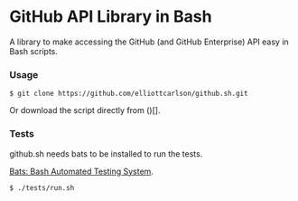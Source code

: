 # GitHub API Library in Bash

A library to make accessing the GitHub (and GitHub Enterprise) API easy in Bash
scripts.

### Usage

```
$ git clone https://github.com/elliottcarlson/github.sh.git
```

Or download the script directly from ()[].

### Tests

github.sh needs bats to be installed to run the tests.

[Bats: Bash Automated Testing System](https://github.com/sstephenson/bats).


```
$ ./tests/run.sh
```
